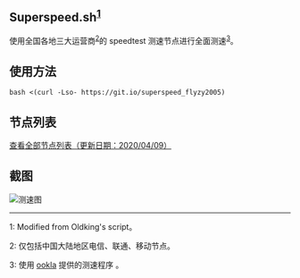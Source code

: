 ## Superspeed.sh<sup>[1](#脚注1)</sup>
使用全国各地三大运营商<sup>[2](#脚注2)</sup>的 speedtest 测速节点进行全面测速<sup>[3](#脚注3)</sup>。

## 使用方法
```
bash <(curl -Lso- https://git.io/superspeed_flyzy2005)
```

## 节点列表
[查看全部节点列表（更新日期：2020/04/09）](https://git.io/superspeedList) 

## 截图
![测速图](SuperSpeed.png)

---

<a name="脚注1">1</a>: Modified from Oldking's script。

<a name="脚注2">2</a>: 仅包括中国大陆地区电信、联通、移动节点。

<a name="脚注3">3</a>: 使用 [ookla](https://bintray.com/ookla/download/download_file?file_path=ookla-speedtest-1.0.0-x86_64-linux.tgz) 提供的测速程序
。
